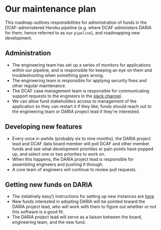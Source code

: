 # Our maintenance plan

This roadmap outlines responsibilities for administration of funds in the DCAF-administered Heroku pipeline (e.g. where DCAF administers DARIA for them, hence referred to as our `pipeline`), and roadmapping new development.

## Administration

* The engineering team has set up a series of monitors for applications within our pipeline, and is responsible for keeping an eye on them and troubleshooting when something goes wrong.
* The engineering team is responsible for applying security fixes and other regular maintenance.
* The DCAF case management team is responsible for communicating support requests to the engineers in the [slack channel](https://codefordc.slack.com/messages/dcaf_case_management).
* We can allow fund stakeholders access to management of the application so they can restart it if they like; funds should reach out to the engineering team or DARIA project lead if they're interested.

## Developing new features

* Every once in awhile (probably six to nine months), the DARIA project lead and DCAF data board member will poll DCAF and other member funds and see what development priorities or pain points have popped up, and select one or two priorities to work on.
* When this happens, the DARIA project lead is responsible for assembling engineers and pushing it through.
* A core team of engineers will continue to review pull requests.

## Getting new funds on DARIA

* The (relatively easy!) instructions for setting up new instances are [here](https://github.com/DCAFEngineering/dcaf_case_management/blob/main/docs/administering/SETTING_UP_A_NEW_INSTANCE.md#by-the-way)
* New funds interested in adopting DARIA will be pointed toward the DARIA project lead, who will work with them to figure out whether or not this software is a good fit.
* The DARIA project lead will serve as a liaison between the board, engineering team, and the new fund.
